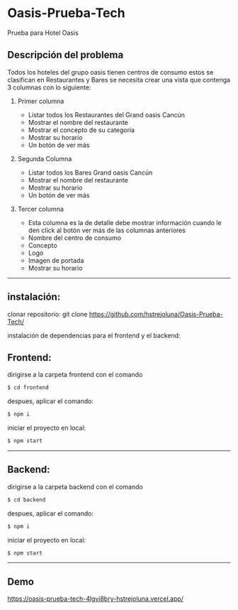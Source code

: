 # Oasis-Prueba-Tech
Prueba para Hotel Oasis

## Descripción del problema

Todos los hoteles del grupo oasis tienen centros de consumo estos se clasifican en Restaurantes y Bares se necesita crear una vista que contenga 3 columnas con lo siguiente:
 

1) Primer columna
    -   Listar todos los Restaurantes del Grand oasis Cancún
    -   Mostrar el nombre del restaurante
    -   Mostrar el concepto de su categoría
    -   Mostrar su horario
    -   Un botón de ver más

2) Segunda Columna
    -   Listar todos los Bares Grand oasis Cancún
    -   Mostrar el nombre del restaurante
    -   Mostrar su horario
    -   Un botón de ver más

3) Tercer columna
    -   Esta columna es la de detalle debe mostrar información cuando le den click al botón ver más de las columnas anteriores
    -   Nombre del centro de consumo
    -   Concepto
    -   Logo
    -   Imagen de portada 
    -   Mostrar su horario


----------------------------------------------------------------------------------------------------------

## instalación:
clonar repositorio:
git clone https://github.com/hstrejoluna/Oasis-Prueba-Tech/

instalación de dependencias para el frontend y el backend:

## Frontend:
dirigirse a la carpeta frontend con el comando 
```sh
$ cd frontend 
```

despues, aplicar el comando:
```sh
$ npm i
```

iniciar el proyecto en local:
```sh
$ npm start
```
----------------------------------------------------------------------------------------------------------


## Backend:
dirigirse a la carpeta backend con el comando 
```sh
$ cd backend 
```

despues, aplicar el comando:
```sh
$ npm i
```

iniciar el proyecto en local:
```sh
$ npm start
```
----------------------------------------------------------------------------------------------------------
## Demo
https://oasis-prueba-tech-4lgvi8bry-hstrejoluna.vercel.app/
